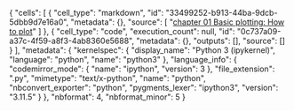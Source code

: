 {
 "cells": [
  {
   "cell_type": "markdown",
   "id": "33499252-b913-44ba-9dcb-5dbb9d7e16a0",
   "metadata": {},
   "source": [
    "[chapter 01 Basic plotting: How to plot](ch01.ipynb)"
   ]
  },
  {
   "cell_type": "code",
   "execution_count": null,
   "id": "0c737a09-a37c-4f59-a8f3-4ab8360e5688",
   "metadata": {},
   "outputs": [],
   "source": []
  }
 ],
 "metadata": {
  "kernelspec": {
   "display_name": "Python 3 (ipykernel)",
   "language": "python",
   "name": "python3"
  },
  "language_info": {
   "codemirror_mode": {
    "name": "ipython",
    "version": 3
   },
   "file_extension": ".py",
   "mimetype": "text/x-python",
   "name": "python",
   "nbconvert_exporter": "python",
   "pygments_lexer": "ipython3",
   "version": "3.11.5"
  }
 },
 "nbformat": 4,
 "nbformat_minor": 5
}
